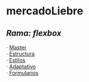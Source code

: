 # mercadoLiebre
## *Rama: flexbox*

· [Master](https://github.com/Ale-253/mercadoLiebre/tree/master)  
· [Estructura](https://github.com/Ale-253/mercadoLiebre/tree/estructura)  
· [Estilos](https://github.com/Ale-253/mercadoLiebre/edit/estilos)  
· [Adaptativo](https://github.com/Ale-253/mercadoLiebre/tree/adaptativo)  
· [Formularios](https://github.com/Ale-253/mercadoLiebre/tree/formularios)
